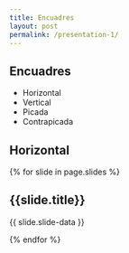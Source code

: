 ```yaml
---
title: Encuadres
layout: post
permalink: /presentation-1/
---
```


<section>
 <h1>Encuadres</h1>
 <ul>
    <li>Horizontal</li>
    <li>Vertical</li>
    <li>Picada</li>
    <li>Contrapicada</li>
 </ul>
</section>

<section>
<h2>Horizontal</h2>

</section>

{% for slide in page.slides %}
                    
<section data-background="{% if slide.background %}{{slide.background}}{% else %}{{page.background}}{% endif %}"><h1>{{slide.title}}</h1>{{ slide.slide-data }}</section>
                    
{% endfor %}
    
